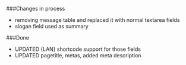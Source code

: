 
###Changes in process


* removing message table and replaced it with normal textarea fields
* slogan field used as summary



###Done
* UPDATED {LAN} shortcode support for those fields
* UPDATED pagetitle, metas, added meta description
